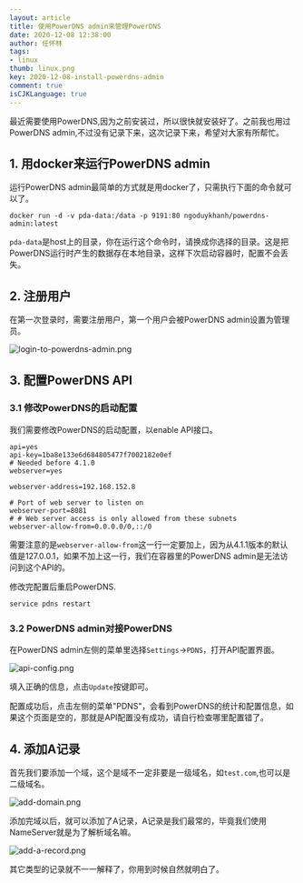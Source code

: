 ```yaml
---
layout: article
title: 使用PowerDNS admin来管理PowerDNS
date: 2020-12-08 12:38:00
author: 任怀林
tags:
- linux
thumb: linux.png
key: 2020-12-08-install-powerdns-admin
comment: true
isCJKLanguage: true
---
```


最近需要使用PowerDNS,因为之前安装过，所以很快就安装好了。之前我也用过PowerDNS admin,不过没有记录下来，这次记录下来，希望对大家有所帮忙。

## 1. 用docker来运行PowerDNS admin

运行PowerDNS admin最简单的方式就是用docker了，只需执行下面的命令就可以了。

```
docker run -d -v pda-data:/data -p 9191:80 ngoduykhanh/powerdns-admin:latest
```

`pda-data`是host上的目录，你在运行这个命令时，请换成你选择的目录。这是把PowerDNS运行时产生的数据存在本地目录，这样下次启动容器时，配置不会丢失。

## 2. 注册用户

在第一次登录时，需要注册用户，第一个用户会被PowerDNS admin设置为管理员。

![login-to-powerdns-admin.png](/assets/img/blog/2020/12/08/WX20201208-221328@2x.png)

## 3. 配置PowerDNS API

### 3.1   修改PowerDNS的启动配置

我们需要修改PowerDNS的启动配置，以enable API接口。

```
api=yes
api-key=1ba8e133e6d684805477f7002182e0ef
# Needed before 4.1.0
webserver=yes

webserver-address=192.168.152.8

# Port of web server to listen on
webserver-port=8081
# # Web server access is only allowed from these subnets
webserver-allow-from=0.0.0.0/0,::/0
```

需要注意的是`webserver-allow-from`这一行一定要加上，因为从4.1.1版本的默认值是127.0.0.1，如果不加上这一行，我们在容器里的PowerDNS admin是无法访问到这个API的。

修改完配置后重启PowerDNS.

```
service pdns restart
```

### 3.2  PowerDNS admin对接PowerDNS

在PowerDNS admin左侧的菜单里选择`Settings`->`PDNS`，打开API配置界面。

![api-config.png](/assets/img/blog/2020/12/08/WX20201208-223428@2x.png)

填入正确的信息，点击`Update`按键即可。

配置成功后，点击左侧的菜单"PDNS"，会看到PowerDNS的统计和配置信息，如果这个页面是空的，那就是API配置没有成功，请自行检查哪里配置错了。

## 4. 添加A记录

首先我们要添加一个域，这个是域不一定非要是一级域名，如`test.com`,也可以是二级域名。

![add-domain.png](/assets/img/blog/2020/12/08/WX20201208-145543@2x.png)

添加完域以后，就可以添加了A记录，A记录是我们最常的，毕竟我们使用NameServer就是为了解析域名嘛。

![add-a-record.png](/assets/img/blog/2020/12/08/WX20201208-230110@2x.png)

其它类型的记录就不一一解释了，你用到时候自然就明白了。
